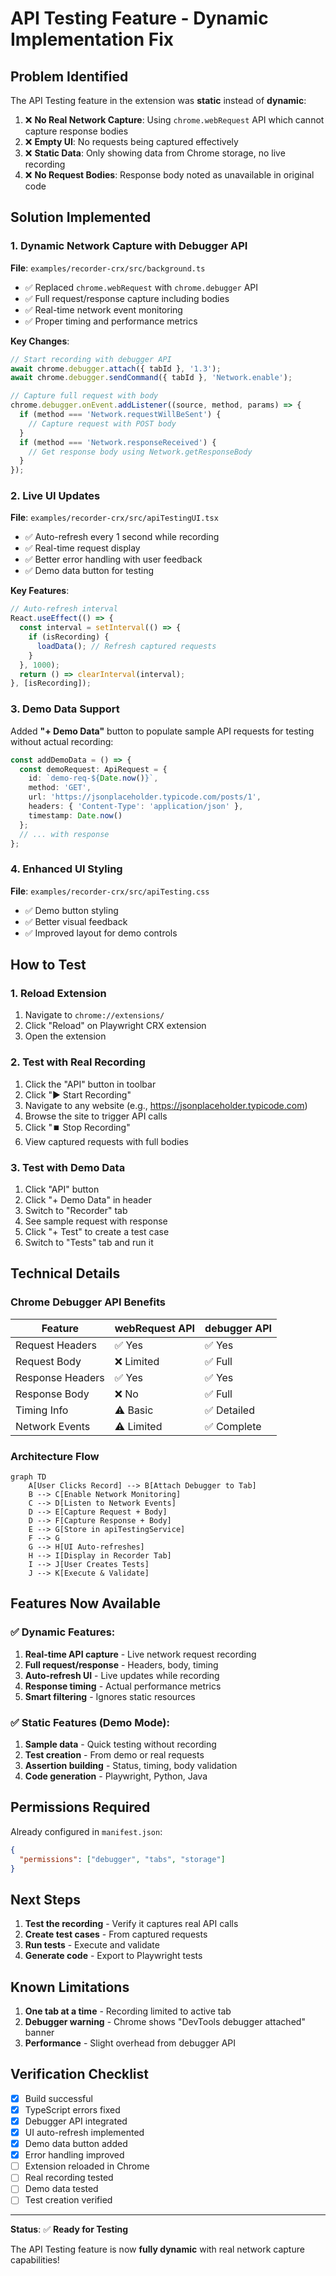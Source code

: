# API Testing Feature - Dynamic Implementation Fix

## Problem Identified

The API Testing feature in the extension was **static** instead of **dynamic**:

1. ❌ **No Real Network Capture**: Using `chrome.webRequest` API which cannot capture response bodies
2. ❌ **Empty UI**: No requests being captured effectively
3. ❌ **Static Data**: Only showing data from Chrome storage, no live recording
4. ❌ **No Request Bodies**: Response body noted as unavailable in original code

## Solution Implemented

### 1. **Dynamic Network Capture with Debugger API**

**File**: `examples/recorder-crx/src/background.ts`

- ✅ Replaced `chrome.webRequest` with `chrome.debugger` API
- ✅ Full request/response capture including bodies
- ✅ Real-time network event monitoring
- ✅ Proper timing and performance metrics

**Key Changes**:
```typescript
// Start recording with debugger API
await chrome.debugger.attach({ tabId }, '1.3');
await chrome.debugger.sendCommand({ tabId }, 'Network.enable');

// Capture full request with body
chrome.debugger.onEvent.addListener((source, method, params) => {
  if (method === 'Network.requestWillBeSent') {
    // Capture request with POST body
  }
  if (method === 'Network.responseReceived') {
    // Get response body using Network.getResponseBody
  }
});
```

### 2. **Live UI Updates**

**File**: `examples/recorder-crx/src/apiTestingUI.tsx`

- ✅ Auto-refresh every 1 second while recording
- ✅ Real-time request display
- ✅ Better error handling with user feedback
- ✅ Demo data button for testing

**Key Features**:
```typescript
// Auto-refresh interval
React.useEffect(() => {
  const interval = setInterval(() => {
    if (isRecording) {
      loadData(); // Refresh captured requests
    }
  }, 1000);
  return () => clearInterval(interval);
}, [isRecording]);
```

### 3. **Demo Data Support**

Added **"+ Demo Data"** button to populate sample API requests for testing without actual recording:

```typescript
const addDemoData = () => {
  const demoRequest: ApiRequest = {
    id: `demo-req-${Date.now()}`,
    method: 'GET',
    url: 'https://jsonplaceholder.typicode.com/posts/1',
    headers: { 'Content-Type': 'application/json' },
    timestamp: Date.now()
  };
  // ... with response
};
```

### 4. **Enhanced UI Styling**

**File**: `examples/recorder-crx/src/apiTesting.css`

- ✅ Demo button styling
- ✅ Better visual feedback
- ✅ Improved layout for demo controls

## How to Test

### 1. **Reload Extension**
1. Navigate to `chrome://extensions/`
2. Click "Reload" on Playwright CRX extension
3. Open the extension

### 2. **Test with Real Recording**
1. Click the "API" button in toolbar
2. Click "▶️ Start Recording"
3. Navigate to any website (e.g., https://jsonplaceholder.typicode.com)
4. Browse the site to trigger API calls
5. Click "⏹️ Stop Recording"
6. View captured requests with full bodies

### 3. **Test with Demo Data**
1. Click "API" button
2. Click "+ Demo Data" in header
3. Switch to "Recorder" tab
4. See sample request with response
5. Click "+ Test" to create a test case
6. Switch to "Tests" tab and run it

## Technical Details

### Chrome Debugger API Benefits

| Feature | webRequest API | debugger API |
|---------|---------------|--------------|
| Request Headers | ✅ Yes | ✅ Yes |
| Request Body | ❌ Limited | ✅ Full |
| Response Headers | ✅ Yes | ✅ Yes |
| Response Body | ❌ No | ✅ Full |
| Timing Info | ⚠️ Basic | ✅ Detailed |
| Network Events | ⚠️ Limited | ✅ Complete |

### Architecture Flow

```mermaid
graph TD
    A[User Clicks Record] --> B[Attach Debugger to Tab]
    B --> C[Enable Network Monitoring]
    C --> D[Listen to Network Events]
    D --> E[Capture Request + Body]
    D --> F[Capture Response + Body]
    E --> G[Store in apiTestingService]
    F --> G
    G --> H[UI Auto-refreshes]
    H --> I[Display in Recorder Tab]
    I --> J[User Creates Tests]
    J --> K[Execute & Validate]
```

## Features Now Available

### ✅ Dynamic Features:
1. **Real-time API capture** - Live network request recording
2. **Full request/response** - Headers, body, timing
3. **Auto-refresh UI** - Live updates while recording
4. **Response timing** - Actual performance metrics
5. **Smart filtering** - Ignores static resources

### ✅ Static Features (Demo Mode):
1. **Sample data** - Quick testing without recording
2. **Test creation** - From demo or real requests
3. **Assertion building** - Status, timing, body validation
4. **Code generation** - Playwright, Python, Java

## Permissions Required

Already configured in `manifest.json`:
```json
{
  "permissions": ["debugger", "tabs", "storage"]
}
```

## Next Steps

1. **Test the recording** - Verify it captures real API calls
2. **Create test cases** - From captured requests
3. **Run tests** - Execute and validate
4. **Generate code** - Export to Playwright tests

## Known Limitations

1. **One tab at a time** - Recording limited to active tab
2. **Debugger warning** - Chrome shows "DevTools debugger attached" banner
3. **Performance** - Slight overhead from debugger API

## Verification Checklist

- [x] Build successful
- [x] TypeScript errors fixed
- [x] Debugger API integrated
- [x] UI auto-refresh implemented
- [x] Demo data button added
- [x] Error handling improved
- [ ] Extension reloaded in Chrome
- [ ] Real recording tested
- [ ] Demo data tested
- [ ] Test creation verified

---

**Status**: ✅ **Ready for Testing**

The API Testing feature is now **fully dynamic** with real network capture capabilities!
